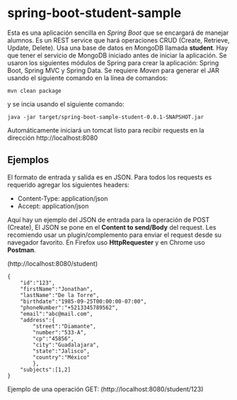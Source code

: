 # spring-boot-student-sample

Esta es una aplicación sencilla en *Spring Boot* que se encargará de manejar alumnos. 
Es un REST service que hará operaciones CRUD (Create, Retrieve, Update, Delete).
Usa una base de datos en MongoDB llamada **student**. Hay que tener el servicio de MongoDB iniciado antes de iniciar la aplicación.
Se usaron los siguientes módulos de Spring para crear la aplicación: Spring Boot, Spring MVC y Spring Data.
Se requiere *Maven* para generar el JAR usando el siguiente comando en la línea de comandos:
```
mvn clean package
```
y se incia usando el siguiente comando:
```
java -jar target/spring-boot-sample-student-0.0.1-SNAPSHOT.jar
```
Automáticamente iniciará un tomcat listo para recibir requests en la dirección http://localhost:8080

## Ejemplos
El formato de entrada y salida es en JSON.
Para todos los requests es requerido agregar los siguientes headers:
- Content-Type: application/json
- Accept: application/json

Aquí hay un ejemplo del JSON de entrada para la operación de POST (Create), El JSON se pone en el **Content to send/Body** del request. Les recomiendo usar un plugin/complemento para enviar el request desde su navegador favorito. En Firefox uso **HttpRequester** y en Chrome uso **Postman**.


(http://localhost:8080/student)
```
{
	"id":"123",
	"firstName":"Jonathan",
	"lastName":"De la Torre",
	"birthdate":"1985-09-25T00:00:00-07:00",
	"phoneNumber":"+5213345789562",
	"email":"abc@mail.com",
	"address":{
		"street":"Diamante",
		"number":"533-A",
		"cp":"45856",
		"city":"Guadalajara",
		"state":"Jalisco",
		"country":"México"
		},
	"subjects":[1,2]
}
```
 
 Ejemplo de una operación GET:
 (http://localhost:8080/student/123)
 
 
 
